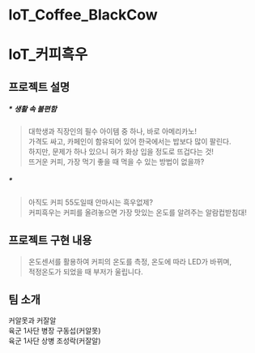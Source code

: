 # IoT_Coffee_BlackCow

# IoT_커피흑우

## 프로젝트 설명  
##### * 생활 속 불편함  
>대학생과 직장인의 필수 아이템 중 하나, 바로 아메리카노!  
>가격도 싸고, 카페인이 함유되어 있어 한국에서는 밥보다 많이 팔린다.  
>하지만, 문제가 하나 있으니 혀가 화상 입을 정도로 뜨겁다는 것!  
>뜨거운 커피, 가장 먹기 좋을 때 먹을 수 있는 방법이 없을까?  
  
##### * 
>아직도 커피 55도일때 안마시는 흑우없제?  
>커피흑우는 커피를 올려놓으면 가장 맛있는 온도를 알려주는 알람컵받침대! 

  
## 프로젝트 구현 내용  
>온도센서를 활용하여 커피의 온도를 측정, 온도에 따라 LED가 바뀌며,  
>적정온도가 되었을 때 부저가 울립니다.  
  

  
## 팀 소개  
커알못과 커잘알  
육군 1사단 병장 구동섭(커알못)  
육군 1사단 상병 조성락(커잘알)
